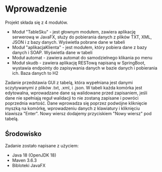 # Wprowadzenie
Projekt składa się z 4 modułów.
<ul>
    <li>Moduł "TableSku" - jest głownym modułem, zawiera aplikację serwerową w JavaFX, służy do pobierania danych z plików TXT, XML, JSON i z bazy danych. Wyświetla pobrane dane w tabeli</li>
    <li>Moduł "aplikacjaKlienta" - jest modułem, który pobiera dane z bazy danych i SOAP. Wyświetla dane w tabeli</li>
    <li>Moduł automat - zawiera automat do samodzielnego klikania po menu</li>
    <li>Moduł skudb - zawiera aplikację RESTową napisaną w SpringBoot, wystawia endpointy do zapisywania danych w bazie danych i pobierania ich. Baza danych to H2</li>
</ul>


Zadanie przedstawia GUI z tabelą, która wypełniana jest danymi sczytywanymi z plików .txt, .xml, i .json. 
W tabeli każda komórka jest edytowalna, wprowadzane dane są walidowane przed zapisaniem,
jeśli dane nie spełniają reguł walidacji to nie zostaną zapisane i powróci poprzednia wartość.
Dane wprowadza się poprzez podwójne kliknięcie myszką na komórkę, 
wprowadzeniu danych z klawiatury i kliknięciu klawisza "Enter".
Nowy wiersz dodajemy przyciskiem "Nowy wiersz" pod tabelą.

## Środowisko
Zadanie zostało napisane z użyciem:
<ul>
<li>Java 18 (OpenJDK 18)</li>
<li>Maven 3.6.3</li>
<li>Bibloteki JavaFX</li>
</ul>




